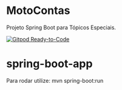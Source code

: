 # MotoContas
Projeto Spring Boot para Tópicos Especiais.

[![Gitpod Ready-to-Code](https://img.shields.io/badge/Gitpod-Ready--to--Code-blue?logo=gitpod)](https://gitpod.io/#https://github.com/JoeReis1983/MotoContas)

# spring-boot-app


Para rodar utilize: mvn spring-boot:run
